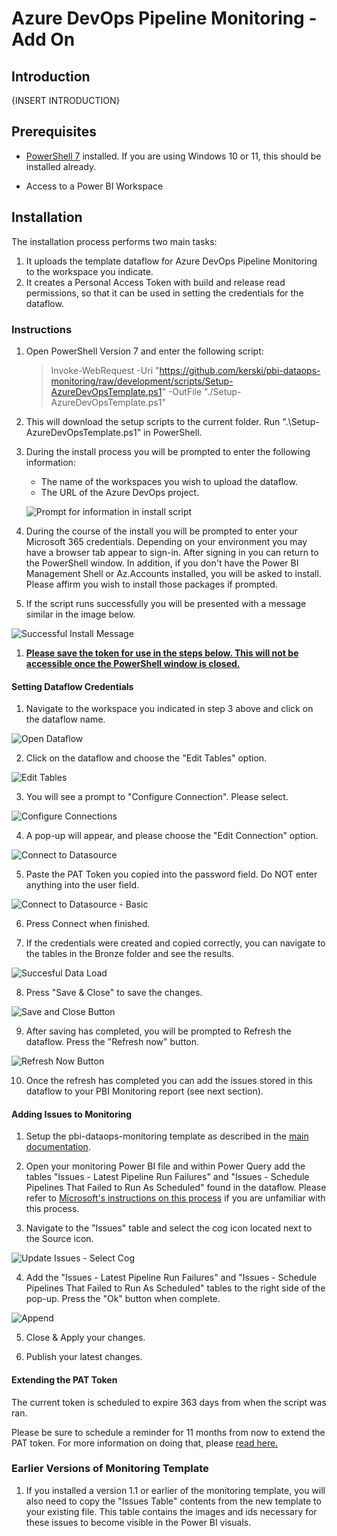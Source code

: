 # Azure DevOps Pipeline Monitoring - Add On

## Introduction

{INSERT INTRODUCTION}

## Prerequisites

-  <a href="https://docs.microsoft.com/en-us/powershell/scripting/install/installing-powershell-on-windows?view=powershell-7.2" target="_blank">PowerShell 7</a> installed.  If you are using Windows 10 or 11, this should be installed already.

- Access to a Power BI Workspace

## Installation

The installation process performs two main tasks:

1) It uploads the template dataflow for Azure DevOps Pipeline Monitoring to the workspace you indicate.
2) It creates a Personal Access Token with build and release read permissions, so that it can be used in setting the credentials for the dataflow. 

### Instructions

1. Open PowerShell Version 7 and enter the following script:
    > Invoke-WebRequest -Uri "https://github.com/kerski/pbi-dataops-monitoring/raw/development/scripts/Setup-AzureDevOpsTemplate.ps1" -OutFile "./Setup-AzureDevOpsTemplate.ps1"
    
1. This will download the setup scripts to the current folder.  Run ".\Setup-AzureDevOpsTemplate.ps1" in PowerShell.

1. During the install process you will be prompted to enter the following information:

    - The name of the workspaces you wish to upload the dataflow.
    - The URL of the Azure DevOps project.

    ![Prompt for information in install script](./images/enter-information.png)

1. During the course of the install you will be prompted to enter your Microsoft 365 credentials. Depending on your environment you may have a browser tab appear to sign-in. After signing in you can return to the PowerShell window. In addition, if you don't have the Power BI Management Shell or Az.Accounts installed, you will be asked to install.  Please affirm you wish to install those packages if prompted.

1. If the script runs successfully you will be presented with a message similar in the image below.

![Successful Install Message](./images/success-message.png)

1. <strong><u>Please save the token for use in the steps below.  This will not be accessible once the PowerShell window is closed.</u></strong>

#### Setting Dataflow Credentials

1.  Navigate to the workspace you indicated in step 3 above and click on the dataflow name.

![Open Dataflow](./images/open-dataflow.png)

2.  Click on the dataflow and choose the "Edit Tables" option.

![Edit Tables](./images/edit-tables.png)

3. You will see a prompt to "Configure Connection".  Please select.

![Configure Connections](./images/configure-connection.png)

4. A pop-up will appear, and please choose the "Edit Connection" option.

![Connect to Datasource](./images/connect-to-datasource.png)

5. Paste the PAT Token you copied into the password field. Do NOT enter anything into the user field.

![Connect to Datasource - Basic](./images/connect-to-datasource-basic.png)

6. Press Connect when finished.

7. If the credentials were created and copied correctly, you can navigate to the tables in the Bronze folder and see the results.

![Succesful Data Load](./images/success-data-load.png)

8. Press "Save & Close" to save the changes.

![Save and Close Button](./images/save-and-close.png)

9. After saving has completed, you will be prompted to Refresh the dataflow.  Press the "Refresh now" button.

![Refresh Now Button](./images/save-and-refresh.png)

10. Once the refresh has completed you can add the issues stored in this dataflow to your PBI Monitoring report (see next section).

#### Adding Issues to Monitoring

1. Setup the pbi-dataops-monitoring template as described in the [main documentation](../README.md).

2. Open your monitoring Power BI file and within Power Query add the tables "Issues - Latest Pipeline Run Failures" and "Issues - Schedule Pipelines That Failed to Run As Scheduled" found in the dataflow. Please refer to [Microsoft's instructions on this process](https://learn.microsoft.com/en-us/power-bi/transform-model/dataflows/dataflows-configure-consume#consume-a-dataflow) if you are unfamiliar with this process.

3. Navigate to the "Issues" table and select the cog icon located next to the Source icon.

![Update Issues - Select Cog](./images/update-issues.png)

4. Add the "Issues - Latest Pipeline Run Failures" and "Issues - Schedule Pipelines That Failed to Run As Scheduled" tables to the right side of the pop-up. Press the "Ok" button when complete.

![Append](./images/append.png)

5. Close & Apply your changes.  

6. Publish your latest changes.

#### Extending the PAT Token
The current token is scheduled to expire 363 days from when the script was ran.

Please be sure to schedule a reminder for 11 months from now to extend the PAT token.  For more information on doing that, please <a href="https://improveandrepeat.com/2020/11/how-to-extend-a-personal-access-token-for-azure-devops/">read here.</a>

### Earlier Versions of Monitoring Template
1. If you installed a version 1.1 or earlier of the monitoring template, you will also need to copy the "Issues Table" contents from the new template to your existing file.  This table contains the images and ids necessary for these issues to become visible in the Power BI visuals.
